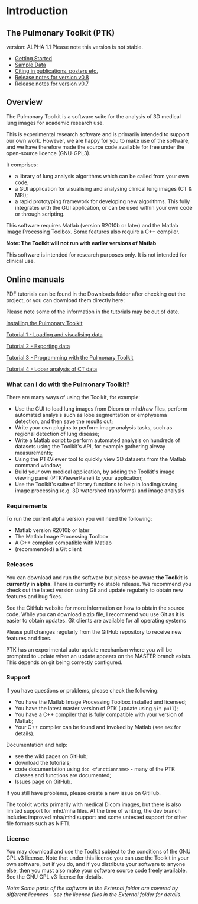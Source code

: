 # Introduction

## The Pulmonary Toolkit (PTK)

version: ALPHA 1.1
Please note this version is not stable.

 * [Getting Started](GettingStarted)
 * [Sample Data](../resources/SampleData)
 * [Citing in publications, posters etc.](../resources/Citations)
 * [Release notes for version v0.8](../developer/ReleaseNotes0.8)
 * [Release notes for version v0.7](../developer/ReleaseNotes0.7)


## Overview

The Pulmonary Toolkit is a software suite for the analysis of 3D medical lung images for academic research use.

This is experimental research software and is primarily intended to support our own work. However, we are happy for you to make use of the software, and we have therefore made the source code available for free under the open-source licence (GNU-GPL3).

It comprises:
  * a library of lung analysis algorithms which can be called from your own code;
  * a GUI application for visualising and analysing clinical lung images (CT & MRI);
  * a rapid prototyping framework for developing new algorithms. This fully integrates with the GUI application, or can be used within your own code or through scripting.

This software requires Matlab (version R2010b or later) and the Matlab Image Processing Toolbox.
Some features also require a C++ compiler.

**Note: The Toolkit will not run with earlier versions of Matlab**

This software is intended for research purposes only. It is not intended for clinical use.


## Online manuals

PDF tutorials can be found in the Downloads folder after checking out the project, or you can download them directly here:

Please note some of the information in the tutorials may be out of date.

[Installing the Pulmonary Toolkit](https://github.com/tomdoel/pulmonarytoolkit/raw/master/Documentation/PTK%20-%20Installing.pdf)

[Tutorial 1 - Loading and visualising data](https://github.com/tomdoel/pulmonarytoolkit/raw/master/Documentation/PTK%20-%20Tutorial%201.pdf)

[Tutorial 2 - Exporting data](https://github.com/tomdoel/pulmonarytoolkit/raw/master/Documentation/PTK%20-%20Tutorial%202.pdf)

[Tutorial 3 - Programming with the Pulmonary Toolkit](https://github.com/tomdoel/pulmonarytoolkit/raw/master/Documentation/PTK%20-%20Tutorial%203.pdf)

[Tutorial 4 - Lobar analysis of CT data](https://github.com/tomdoel/pulmonarytoolkit/raw/master/Documentation/PTK%20-%20Tutorial%204.pdf)



### What can I do with the Pulmonary Toolkit?

There are many ways of using the Toolkit, for example:

  * Use the GUI to load lung images from Dicom or mhd/raw files, perform automated analysis such as lobe segmentation or emphysema detection, and then save the results out;
  * Write your own plugins to perform image analysis tasks, such as regional detection of lung disease;
  * Write a Matlab script to perform automated analysis on hundreds of datasets using the Toolkit's API, for example gathering airway measurements;
  * Using the PTKViewer tool to quickly view 3D datasets from the Matlab command window;
  * Build your own medical application, by adding the Toolkit's image viewing panel (PTKViewerPanel) to your application;
  * Use the Toolkit's suite of library functions to help in loading/saving, image processing (e.g. 3D watershed transforms) and image analysis



### Requirements

To run the current alpha version you will need the following:
  * Matlab version R2010b or later
  * The Matlab Image Processing Toolbox
  * A C++ compiler compatible with Matlab
  * (recommended) a Git client


### Releases

You can download and run the software but please be aware **the Toolkit is currently in alpha**. There is currently no stable release. We recommend you check out the latest version using Git and update regularly to obtain new features and bug fixes.

See the GitHub website for more information on how to obtain the source code. While you can download a zip file, I recommend you use Git as it is easier to obtain updates. Git clients are available for all operating systems

Please pull changes regularly from the GitHub repository to receive new features and fixes.

PTK has an experimental auto-update mechanism where you will be prompted to update when an update appears on the MASTER branch exists. This depends on git being correctly configured.


### Support

If you have questions or problems, please check the following:
 * You have the Matlab Image Processing Toolbox installed and licensed;
 * You have the latest master version of PTK (update using `git pull`);
 * You have a C++ compiler that is fully compatible with your version of Matlab;
 * Your C++ compiler can be found and invoked by Matlab (see `mex` for details).

Documentation and help:
 * see the wiki pages on GitHub;
 * download the tutorials;
 * code documentation using `doc <functionname>` - many of the PTK classes and functions are documented;
 * Issues page on GitHub.

If you still have problems, please create a new issue on GitHub.

The toolkit works primarily with medical Dicom images, but there is also limited support for mhd/mha files. At the time of writing, the dev branch includes improved mha/mhd support and some untested support for other file formats such as NIFTI.


### License

You may download and use the Toolkit subject to the conditions of the GNU GPL v3 license. Note that under this license you can use the Toolkit in your own software, but if you do, and if you distribute your software to anyone else, then you must also make your software source code freely available. See the GNU GPL v3 license for details.

_Note: Some parts of the software in the External folder are covered by different licences - see the licence files in the External folder for details_.
